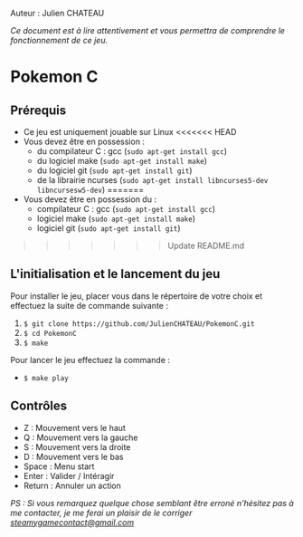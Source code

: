 Auteur : Julien CHATEAU

_Ce document est à lire attentivement et vous permettra de comprendre le fonctionnement de ce jeu._

# __Pokemon C__

## Prérequis

* Ce jeu est uniquement jouable sur Linux
<<<<<<< HEAD
* Vous devez être en possession :
  * du compilateur C : gcc (`sudo apt-get install gcc`)
  * du logiciel make (`sudo apt-get install make`)
  * du logiciel git (`sudo apt-get install git`)
  * de la librairie ncurses (`sudo apt-get install libncurses5-dev libncursesw5-dev`)
=======
* Vous devez être en possession du :
  * compilateur C : gcc (`sudo apt-get install gcc`)
  * logiciel make (`sudo apt-get install make`)
  * logiciel git (`sudo apt-get install git`)
>>>>>>> Update README.md

## L'initialisation et le lancement du jeu

Pour installer le jeu, placer vous dans le répertoire de votre choix et effectuez la suite de commande suivante :

1. `$ git clone https://github.com/JulienCHATEAU/PokemonC.git`
2. `$ cd PokemonC`
3. `$ make`

Pour lancer le jeu effectuez la commande :

- `$ make play`

## Contrôles

- Z : Mouvement vers le haut
- Q : Mouvement vers la gauche
- S : Mouvement vers la droite
- D : Mouvement vers le bas
- Space : Menu start
- Enter : Valider / Intéragir
- Return : Annuler un action

*PS : Si vous remarquez quelque chose semblant être erroné n'hésitez pas à me contacter, je me ferai un plaisir de le corriger steamygamecontact@gmail.com*
